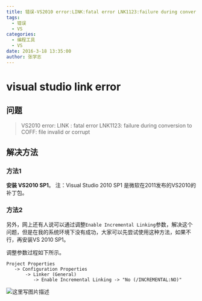 ```yaml
---
title: 错误-VS2010 error:LINK:fatal error LNK1123:failure during conversion to COFF:file invalid or c
tags: 
  - 错误
  - VS
categories:
  - 编程工具
  - VS
date: 2016-3-18 13:35:00
author: 张学志
---
```





# visual studio link error

## 问题

> VS2010 error: LINK : fatal error LNK1123: failure during conversion to COFF: file invalid or corrupt

## 解决方法

### 方法1
**安装 VS2010 SP1**。
注：Visual Studio 2010 SP1 是微软在2011发布的VS2010的补丁包。

<!-- more -->

### 方法2
另外，网上还有人说可以通过调整`Enable Incremental Linking`参数，解决这个问题，但是在我的系统环境下没有成功，大家可以先尝试使用这种方法，如果不行，再安装VS 2010 SP1。

调整参数过程如下所示。

```
Project Properties 
   -> Configuration Properties 
       -> Linker (General) 
          -> Enable Incremental Linking -> "No (/INCREMENTAL:NO)"
```

![这里写图片描述](http://img.blog.csdn.net/20160318082120603)
